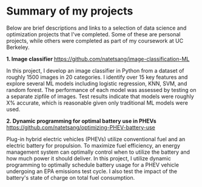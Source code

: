 # Summary of my projects
Below are brief descriptions and links to a selection of data science and optimization projects that I've completed. Some of these are personal projects, while others were completed as part of my coursework at UC Berkeley.

<b>1. Image classifier </b> https://github.com/natetsang/image-classification-ML

In this project, I develop an image classifier in Python from a dataset of roughly 1500 images in 20 categories. I identify over 15 key features and explore several ML models including logistic regression, KNN, SVM, and random forest. The performance of each model was assessed by testing on a separate zipfile of images. Test results indicate that models were roughly X% accurate, which is reasonable given only traditional ML models were used.

<b>2. Dynamic programming for optimal battery use in PHEVs </b> https://github.com/natetsang/optimizing-PHEV-battery-use

Plug-in hybrid electric vehicles (PHEVs) utilize conventional fuel and an electric battery for propulsion. To maximize fuel efficiency, an energy management system can optimally control when to utilize the battery and how much power it should deliver. In this project, I utilize dynamic programming to optimally schedule battery usage for a PHEV vehicle undergoing an EPA emissions test cycle. I also test the impact of the battery's state of charge on total fuel consumption.


